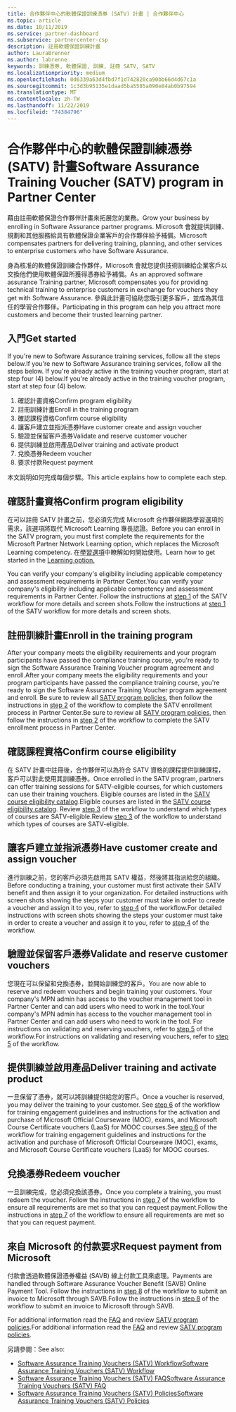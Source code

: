 ```yaml
---
title: 合作夥伴中心的軟體保證訓練憑券 (SATV) 計畫 | 合作夥伴中心
ms.topic: article
ms.date: 10/11/2019
ms.service: partner-dashboard
ms.subservice: partnercenter-csp
description: 註冊軟體保證訓練計畫
author: LauraBrenner
ms.author: labrenne
keywords: 訓練憑券, 軟體保證, 訓練, 註冊 SATV, SATV
ms.localizationpriority: medium
ms.openlocfilehash: 0d6339a63d4fbd7f1d742820ca90bb66d4d67c1a
ms.sourcegitcommit: 1c3d3b95135e1daad5ba5585a090e84ab0b97594
ms.translationtype: MT
ms.contentlocale: zh-TW
ms.lasthandoff: 11/22/2019
ms.locfileid: "74384796"
---
```

# <a name="software-assurance-training-voucher-satv-program-in-partner-center"></a><span data-ttu-id="0239e-104">合作夥伴中心的軟體保證訓練憑券 (SATV) 計畫</span><span class="sxs-lookup"><span data-stu-id="0239e-104">Software Assurance Training Voucher (SATV) program in Partner Center</span></span>

<span data-ttu-id="0239e-105">藉由註冊軟體保證合作夥伴計畫來拓展您的業務。</span><span class="sxs-lookup"><span data-stu-id="0239e-105">Grow your business by enrolling in Software Assurance partner programs.</span></span> <span data-ttu-id="0239e-106">Microsoft 會就提供訓練、規劃和其他服務給具有軟體保證企業客戶的合作夥伴給予補償。</span><span class="sxs-lookup"><span data-stu-id="0239e-106">Microsoft compensates partners for delivering training, planning, and other services to enterprise customers who have Software Assurance.</span></span> 

<span data-ttu-id="0239e-107">身為核准的軟體保證訓練合作夥伴，Microsoft 會就您提供技術訓練給企業客戶以交換他們使用軟體保證所獲得憑券給予補償。</span><span class="sxs-lookup"><span data-stu-id="0239e-107">As an approved software assurance Training partner, Microsoft compensates you for providing technical training to enterprise customers in exchange for vouchers they get with Software Assurance.</span></span> <span data-ttu-id="0239e-108">參與此計畫可協助您吸引更多客戶，並成為其信任的學習合作夥伴。</span><span class="sxs-lookup"><span data-stu-id="0239e-108">Participating in this program can help you attract more customers and become their trusted learning partner.</span></span>

## <a name="get-started"></a><span data-ttu-id="0239e-109">入門</span><span class="sxs-lookup"><span data-stu-id="0239e-109">Get started</span></span>

<span data-ttu-id="0239e-110">If you're new to Software Assurance training services, follow all the steps below.</span><span class="sxs-lookup"><span data-stu-id="0239e-110">If you're new to Software Assurance training services, follow all the steps below.</span></span> <span data-ttu-id="0239e-111">If you're already active in the training voucher program, start at step four (4) below.</span><span class="sxs-lookup"><span data-stu-id="0239e-111">If you're already active in the training voucher program, start at step four (4) below.</span></span> 

1. <span data-ttu-id="0239e-112">確認計畫資格</span><span class="sxs-lookup"><span data-stu-id="0239e-112">Confirm program eligibility</span></span>
2. <span data-ttu-id="0239e-113">註冊訓練計畫</span><span class="sxs-lookup"><span data-stu-id="0239e-113">Enroll in the training program</span></span>
3. <span data-ttu-id="0239e-114">確認課程資格</span><span class="sxs-lookup"><span data-stu-id="0239e-114">Confirm course eligibility</span></span>
4. <span data-ttu-id="0239e-115">讓客戶建立並指派憑券</span><span class="sxs-lookup"><span data-stu-id="0239e-115">Have customer create and assign voucher</span></span>
5. <span data-ttu-id="0239e-116">驗證並保留客戶憑券</span><span class="sxs-lookup"><span data-stu-id="0239e-116">Validate and reserve customer voucher</span></span>
6. <span data-ttu-id="0239e-117">提供訓練並啟用產品</span><span class="sxs-lookup"><span data-stu-id="0239e-117">Deliver training and activate product</span></span>
7. <span data-ttu-id="0239e-118">兌換憑券</span><span class="sxs-lookup"><span data-stu-id="0239e-118">Redeem voucher</span></span>
8. <span data-ttu-id="0239e-119">要求付款</span><span class="sxs-lookup"><span data-stu-id="0239e-119">Request payment</span></span>

<span data-ttu-id="0239e-120">本文說明如何完成每個步驟。</span><span class="sxs-lookup"><span data-stu-id="0239e-120">This article explains how to complete each step.</span></span>

## <a name="confirm-program-eligibility"></a><span data-ttu-id="0239e-121">確認計畫資格</span><span class="sxs-lookup"><span data-stu-id="0239e-121">Confirm program eligibility</span></span>

<span data-ttu-id="0239e-122">在可以註冊 SATV 計畫之前，您必須先完成 Microsoft 合作夥伴網路學習選項的需求，該選項將取代 Microsoft Learning 專長認證。</span><span class="sxs-lookup"><span data-stu-id="0239e-122">Before you can enroll in the SATV program, you must first complete the requirements for the Microsoft Partner Network Learning option, which replaces the Microsoft Learning competency.</span></span> <span data-ttu-id="0239e-123">在[學習選項](https://partner.microsoft.com/membership/learning-partners)中瞭解如何開始使用。</span><span class="sxs-lookup"><span data-stu-id="0239e-123">Learn how to get started in the [Learning option.](https://partner.microsoft.com/membership/learning-partners)</span></span>

<span data-ttu-id="0239e-124">You can verify your company's eligibility including applicable competency and assessment requirements in Partner Center.</span><span class="sxs-lookup"><span data-stu-id="0239e-124">You can verify your company's eligibility including applicable competency and assessment requirements in Partner Center.</span></span> <span data-ttu-id="0239e-125">Follow the instructions at [step 1](https://query.prod.cms.rt.microsoft.com/cms/api/am/binary/RE3krfK) of the SATV workflow for more details and screen shots.</span><span class="sxs-lookup"><span data-stu-id="0239e-125">Follow the instructions at [step 1](https://query.prod.cms.rt.microsoft.com/cms/api/am/binary/RE3krfK) of the SATV workflow for more details and screen shots.</span></span>

## <a name="enroll-in-the-training-program"></a><span data-ttu-id="0239e-126">註冊訓練計畫</span><span class="sxs-lookup"><span data-stu-id="0239e-126">Enroll in the training program</span></span>

<span data-ttu-id="0239e-127">After your company meets the eligibility requirements and your program participants have passed the compliance training course, you're ready to sign the Software Assurance Training Voucher program agreement and enroll.</span><span class="sxs-lookup"><span data-stu-id="0239e-127">After your company meets the eligibility requirements and your program participants have passed the compliance training course, you're ready to sign the Software Assurance Training Voucher program agreement and enroll.</span></span> <span data-ttu-id="0239e-128">Be sure to review all [SATV program policies](https://query.prod.cms.rt.microsoft.com/cms/api/am/binary/RE3koEP), then follow the instructions in [step 2](https://query.prod.cms.rt.microsoft.com/cms/api/am/binary/RE3krfK) of the workflow to complete the SATV enrollment process in Partner Center.</span><span class="sxs-lookup"><span data-stu-id="0239e-128">Be sure to review all [SATV program policies](https://query.prod.cms.rt.microsoft.com/cms/api/am/binary/RE3koEP), then follow the instructions in [step 2](https://query.prod.cms.rt.microsoft.com/cms/api/am/binary/RE3krfK) of the workflow to complete the SATV enrollment process in Partner Center.</span></span>   


## <a name="confirm-course-eligibility"></a><span data-ttu-id="0239e-129">確認課程資格</span><span class="sxs-lookup"><span data-stu-id="0239e-129">Confirm course eligibility</span></span>
<span data-ttu-id="0239e-130">在 SATV 計畫中註冊後，合作夥伴可以為符合 SATV 資格的課程提供訓練課程，客戶可以對此使用其訓練憑券。</span><span class="sxs-lookup"><span data-stu-id="0239e-130">Once enrolled in the SATV program, partners can offer training sessions for SATV-eligible courses, for which customers can use their training vouchers.</span></span> <span data-ttu-id="0239e-131">Eligible courses are listed in the [SATV course eligibility catalog](https://savl-catalog.microsoft.com/).</span><span class="sxs-lookup"><span data-stu-id="0239e-131">Eligible courses are listed in the [SATV course eligibility catalog](https://savl-catalog.microsoft.com/).</span></span> <span data-ttu-id="0239e-132">Review [step 3](https://query.prod.cms.rt.microsoft.com/cms/api/am/binary/RE3krfK) of the workflow to understand which types of courses are SATV-eligible.</span><span class="sxs-lookup"><span data-stu-id="0239e-132">Review [step 3](https://query.prod.cms.rt.microsoft.com/cms/api/am/binary/RE3krfK) of the workflow to understand which types of courses are SATV-eligible.</span></span>

## <a name="have-customer-create-and-assign-voucher"></a><span data-ttu-id="0239e-133">讓客戶建立並指派憑券</span><span class="sxs-lookup"><span data-stu-id="0239e-133">Have customer create and assign voucher</span></span>

<span data-ttu-id="0239e-134">進行訓練之前，您的客戶必須先啟用其 SATV 權益，然後將其指派給您的組織。</span><span class="sxs-lookup"><span data-stu-id="0239e-134">Before conducting a training, your customer must first activate their SATV benefit and then assign it to your organization.</span></span> <span data-ttu-id="0239e-135">For detailed instructions with screen shots showing the steps your customer must take in order to create a voucher and assign it to you, refer to [step 4](https://query.prod.cms.rt.microsoft.com/cms/api/am/binary/RE3krfK) of the workflow.</span><span class="sxs-lookup"><span data-stu-id="0239e-135">For detailed instructions with screen shots showing the steps your customer must take in order to create a voucher and assign it to you, refer to [step 4](https://query.prod.cms.rt.microsoft.com/cms/api/am/binary/RE3krfK) of the workflow.</span></span>

## <a name="validate-and-reserve-customer-vouchers"></a><span data-ttu-id="0239e-136">驗證並保留客戶憑券</span><span class="sxs-lookup"><span data-stu-id="0239e-136">Validate and reserve customer vouchers</span></span>

<span data-ttu-id="0239e-137">您現在可以保留和兌換憑券，並開始訓練您的客戶。</span><span class="sxs-lookup"><span data-stu-id="0239e-137">You are now able to reserve and redeem vouchers and begin training your customers.</span></span> <span data-ttu-id="0239e-138">Your company's MPN admin has access to the voucher management tool in Partner Center and can add users who need to work in the tool.</span><span class="sxs-lookup"><span data-stu-id="0239e-138">Your company's MPN admin has access to the voucher management tool in Partner Center and can add users who need to work in the tool.</span></span> <span data-ttu-id="0239e-139">For instructions on validating and reserving vouchers, refer to [step 5](https://query.prod.cms.rt.microsoft.com/cms/api/am/binary/RE3krfK) of the workflow.</span><span class="sxs-lookup"><span data-stu-id="0239e-139">For instructions on validating and reserving vouchers, refer to [step 5](https://query.prod.cms.rt.microsoft.com/cms/api/am/binary/RE3krfK) of the workflow.</span></span>

## <a name="deliver-training-and-activate-product"></a><span data-ttu-id="0239e-140">提供訓練並啟用產品</span><span class="sxs-lookup"><span data-stu-id="0239e-140">Deliver training and activate product</span></span>

<span data-ttu-id="0239e-141">一旦保留了憑券，就可以將訓練提供給您的客戶。</span><span class="sxs-lookup"><span data-stu-id="0239e-141">Once a voucher is reserved, you may deliver the training to your customer.</span></span> <span data-ttu-id="0239e-142">See [step 6](https://query.prod.cms.rt.microsoft.com/cms/api/am/binary/RE3krfK) of the workflow for training engagement guidelines and instructions for the activation and purchase of Microsoft Official Courseware (MOC), exams, and Microsoft Course Certificate vouchers (LaaS) for MOOC courses.</span><span class="sxs-lookup"><span data-stu-id="0239e-142">See [step 6](https://query.prod.cms.rt.microsoft.com/cms/api/am/binary/RE3krfK) of the workflow for training engagement guidelines and instructions for the activation and purchase of Microsoft Official Courseware (MOC), exams, and Microsoft Course Certificate vouchers (LaaS) for MOOC courses.</span></span>

## <a name="redeem-voucher"></a><span data-ttu-id="0239e-143">兌換憑券</span><span class="sxs-lookup"><span data-stu-id="0239e-143">Redeem voucher</span></span>

<span data-ttu-id="0239e-144">一旦訓練完成，您必須兌換該憑券。</span><span class="sxs-lookup"><span data-stu-id="0239e-144">Once you complete a training, you must redeem the voucher.</span></span> <span data-ttu-id="0239e-145">Follow the instructions in [step 7](https://query.prod.cms.rt.microsoft.com/cms/api/am/binary/RE3krfK) of the workflow to ensure all requirements are met so that you can request payment.</span><span class="sxs-lookup"><span data-stu-id="0239e-145">Follow the instructions in [step 7](https://query.prod.cms.rt.microsoft.com/cms/api/am/binary/RE3krfK) of the workflow to ensure all requirements are met so that you can request payment.</span></span> 


## <a name="request-payment-from-microsoft"></a><span data-ttu-id="0239e-146">來自 Microsoft 的付款要求</span><span class="sxs-lookup"><span data-stu-id="0239e-146">Request payment from Microsoft</span></span>

<span data-ttu-id="0239e-147">付款會透過軟體保證憑券權益 (SAVB) 線上付款工具來處理。</span><span class="sxs-lookup"><span data-stu-id="0239e-147">Payments are handled through Software Assurance Voucher Benefit (SAVB) Online Payment Tool.</span></span> <span data-ttu-id="0239e-148">Follow the instructions in [step 8](https://query.prod.cms.rt.microsoft.com/cms/api/am/binary/RE3krfK) of the workflow to submit an invoice to Microsoft through SAVB.</span><span class="sxs-lookup"><span data-stu-id="0239e-148">Follow the instructions in [step 8](https://query.prod.cms.rt.microsoft.com/cms/api/am/binary/RE3krfK) of the workflow to submit an invoice to Microsoft through SAVB.</span></span> 

<span data-ttu-id="0239e-149">For additional information read the [FAQ](https://query.prod.cms.rt.microsoft.com/cms/api/am/binary/RE3kz5o) and review [SATV program policies](https://query.prod.cms.rt.microsoft.com/cms/api/am/binary/RE3koEP).</span><span class="sxs-lookup"><span data-stu-id="0239e-149">For additional information read the [FAQ](https://query.prod.cms.rt.microsoft.com/cms/api/am/binary/RE3kz5o) and review [SATV program policies](https://query.prod.cms.rt.microsoft.com/cms/api/am/binary/RE3koEP).</span></span>

<span data-ttu-id="0239e-150">另請參閱：</span><span class="sxs-lookup"><span data-stu-id="0239e-150">See also:</span></span>

- [<span data-ttu-id="0239e-151">Software Assurance Training Vouchers (SATV) Workflow</span><span class="sxs-lookup"><span data-stu-id="0239e-151">Software Assurance Training Vouchers (SATV) Workflow</span></span>](https://query.prod.cms.rt.microsoft.com/cms/api/am/binary/RE3krfK)
- [<span data-ttu-id="0239e-152">Software Assurance Training Vouchers (SATV) FAQ</span><span class="sxs-lookup"><span data-stu-id="0239e-152">Software Assurance Training Vouchers (SATV) FAQ</span></span>](https://query.prod.cms.rt.microsoft.com/cms/api/am/binary/RE3kz5o)
- [<span data-ttu-id="0239e-153">Software Assurance Training Vouchers (SATV) Policies</span><span class="sxs-lookup"><span data-stu-id="0239e-153">Software Assurance Training Vouchers (SATV) Policies</span></span>](https://query.prod.cms.rt.microsoft.com/cms/api/am/binary/RE3koEP)